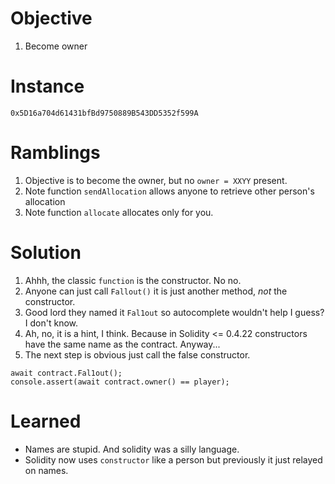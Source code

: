 # Objective

1. Become owner

# Instance

`0x5D16a704d61431bfBd9750889B543DD5352f599A`

# Ramblings 

1. Objective is to become the owner, but no `owner = XXYY` present.
2. Note function `sendAllocation` allows anyone to retrieve other person's allocation
3. Note function `allocate` allocates only for you.

# Solution
1. Ahhh, the classic `function` is the constructor. No no.
2. Anyone can just call `Fallout()` it is just another method, _not_ the constructor.
3. Good lord they named it `Fal1out` so autocomplete wouldn't help I guess? I don't know.
4. Ah, no, it is a hint, I think. Because in Solidity <= 0.4.22 constructors have the same name as the contract. Anyway...
5. The next step is obvious just call the false constructor.

```
await contract.Fal1out();
console.assert(await contract.owner() == player);
```



# Learned

* Names are stupid. And solidity was a silly language.
* Solidity now uses `constructor` like a person but previously it just relayed on names.
